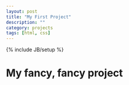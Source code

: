 ```yaml
---
layout: post
title: "My First Project"
description: ""
category: projects
tags: [html, css]
---
```

{% include JB/setup %}

# My fancy, fancy project

